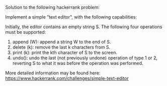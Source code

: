 Solution to the following hackerrank problem:

Implement a simple "text editor", with the following capabilities:

Initially, the editor contains an empty string S. The following four operations must be supported:

1. append (W): append a string W to the end of S.
2. delete (k): remove the last k characters from S.
3. print (k): print the kth character of S to the screen.
4. undo(): undo the last (not previously undone) operation of type 1 or 2, reverting S to what it was before the operation was performed.

More detailed information may be found here: https://www.hackerrank.com/challenges/simple-text-editor

